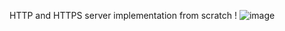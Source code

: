 HTTP and HTTPS server implementation from scratch !
![image](https://github.com/user-attachments/assets/043955f8-02e4-4494-91d8-c8f220d72edc)
